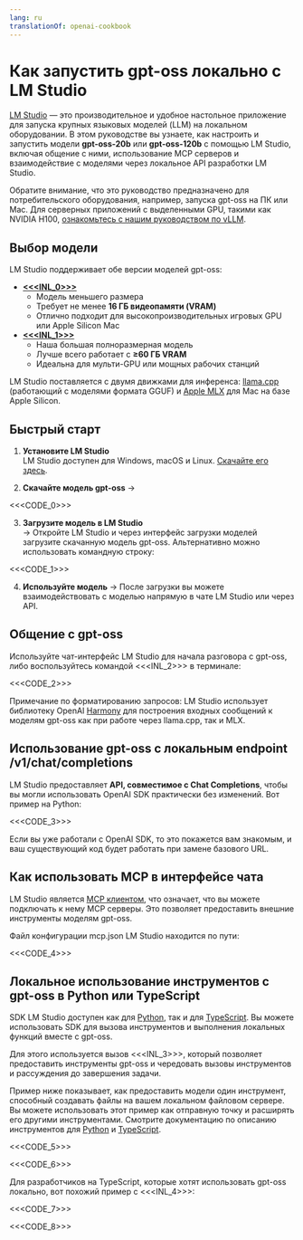 ```yaml
---
lang: ru
translationOf: openai-cookbook
---
```


# Как запустить gpt-oss локально с LM Studio

[LM Studio](https://lmstudio.ai) — это производительное и удобное настольное приложение для запуска крупных языковых моделей (LLM) на локальном оборудовании. В этом руководстве вы узнаете, как настроить и запустить модели **gpt-oss-20b** или **gpt-oss-120b** с помощью LM Studio, включая общение с ними, использование MCP серверов и взаимодействие с моделями через локальное API разработки LM Studio.

Обратите внимание, что это руководство предназначено для потребительского оборудования, например, запуска gpt-oss на ПК или Mac. Для серверных приложений с выделенными GPU, такими как NVIDIA H100, [ознакомьтесь с нашим руководством по vLLM](https://cookbook.openai.com/articles/gpt-oss/run-vllm).

## Выбор модели

LM Studio поддерживает обе версии моделей gpt-oss:

- [**&lt;&lt;&lt;INL_0>>>**](https://lmstudio.ai/models/openai/gpt-oss-20b)
  - Модель меньшего размера
  - Требует не менее **16 ГБ видеопамяти (VRAM)**
  - Отлично подходит для высокопроизводительных игровых GPU или Apple Silicon Mac
- [**&lt;&lt;&lt;INL_1>>>**](https://lmstudio.ai/models/openai/gpt-oss-120b)
  - Наша большая полноразмерная модель
  - Лучше всего работает с **≥60 ГБ VRAM**
  - Идеальна для мульти-GPU или мощных рабочих станций

LM Studio поставляется с двумя движками для инференса: [llama.cpp](https://github.com/ggml-org/llama.cpp) (работающий с моделями формата GGUF) и [Apple MLX](https://github.com/ml-explore/mlx) для Mac на базе Apple Silicon.

## Быстрый старт

1. **Установите LM Studio**  
   LM Studio доступен для Windows, macOS и Linux. [Скачайте его здесь](https://lmstudio.ai/download).

2. **Скачайте модель gpt-oss** → 

&lt;&lt;&lt;CODE_0>>> 

3. **Загрузите модель в LM Studio**  
  → Откройте LM Studio и через интерфейс загрузки моделей загрузите скачанную модель gpt-oss. Альтернативно можно использовать командную строку:

&lt;&lt;&lt;CODE_1>>>

4. **Используйте модель** → После загрузки вы можете взаимодействовать с моделью напрямую в чате LM Studio или через API.

## Общение с gpt-oss

Используйте чат-интерфейс LM Studio для начала разговора с gpt-oss, либо воспользуйтесь командой &lt;&lt;&lt;INL_2>>> в терминале:

&lt;&lt;&lt;CODE_2>>>

Примечание по форматированию запросов: LM Studio использует библиотеку OpenAI [Harmony](https://cookbook.openai.com/articles/openai-harmony) для построения входных сообщений к моделям gpt-oss как при работе через llama.cpp, так и MLX.

## Использование gpt-oss с локальным endpoint /v1/chat/completions

LM Studio предоставляет **API, совместимое с Chat Completions**, чтобы вы могли использовать OpenAI SDK практически без изменений. Вот пример на Python:

&lt;&lt;&lt;CODE_3>>>

Если вы уже работали с OpenAI SDK, то это покажется вам знакомым, и ваш существующий код будет работать при замене базового URL.

## Как использовать MCP в интерфейсе чата

LM Studio является [MCP клиентом](https://lmstudio.ai/docs/app/plugins/mcp), что означает, что вы можете подключать к нему MCP серверы. Это позволяет предоставить внешние инструменты моделям gpt-oss.

Файл конфигурации mcp.json LM Studio находится по пути:

&lt;&lt;&lt;CODE_4>>>

## Локальное использование инструментов с gpt-oss в Python или TypeScript

SDK LM Studio доступен как для [Python](https://github.com/lmstudio-ai/lmstudio-python), так и для [TypeScript](https://github.com/lmstudio-ai/lmstudio-js). Вы можете использовать SDK для вызова инструментов и выполнения локальных функций вместе с gpt-oss.

Для этого используется вызов &lt;&lt;&lt;INL_3>>>, который позволяет предоставить инструменты gpt-oss и чередовать вызовы инструментов и рассуждения до завершения задачи.

Пример ниже показывает, как предоставить модели один инструмент, способный создавать файлы на вашем локальном файловом сервере. Вы можете использовать этот пример как отправную точку и расширять его другими инструментами. Смотрите документацию по описанию инструментов для [Python](https://lmstudio.ai/docs/python/agent/tools) и [TypeScript](https://lmstudio.ai/docs/typescript/agent/tools).

&lt;&lt;&lt;CODE_5>>>

&lt;&lt;&lt;CODE_6>>>

Для разработчиков на TypeScript, которые хотят использовать gpt-oss локально, вот похожий пример с &lt;&lt;&lt;INL_4>>>:

&lt;&lt;&lt;CODE_7>>>

&lt;&lt;&lt;CODE_8>>>